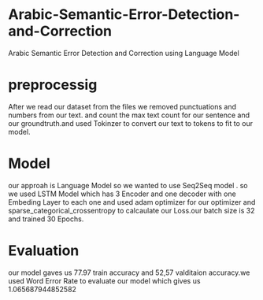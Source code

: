 # Arabic-Semantic-Error-Detection-and-Correction
Arabic Semantic Error Detection and Correction using Language Model

# preprocessig 
After we read our dataset from the files we removed punctuations and numbers from our text. and count the max text count for our sentence and our groundtruth.and used Tokinzer to convert our text to tokens to fit to our model.


# Model
our approah is Language Model so we wanted to use Seq2Seq model . so we used LSTM Model which has 3 Encoder and one decoder with one Embeding Layer to each one and used adam optimizer for our optimizer and sparse_categorical_crossentropy to calcaulate our Loss.our batch size is 32 and trained 30 Epochs. 


# Evaluation
our model gaves us 77.97 train accuracy and 52,57 valditaion accuracy.we used Word Error Rate to evaluate our model which gives us 1.065687944852582

